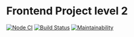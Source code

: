# Frontend Project level 2

[![Node CI](https://github.com/Yuran-Luk/frontend-project-lvl2/workflows/Node%20CI/badge.svg)](https://github.com/Yuran-Luk/frontend-project-lvl2/actions)
[![Build Status](https://travis-ci.org/Yuran-Luk/frontend-project-lvl2.svg?branch=master)](https://travis-ci.org/Yuran-Luk/frontend-project-lvl2)
[![Maintainability](https://api.codeclimate.com/v1/badges/10212a4417d08d0f13dc/maintainability)](https://codeclimate.com/github/Yuran-Luk/frontend-project-lvl2/maintainability)

